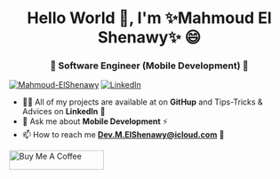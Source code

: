 <h1 align="center">Hello World 👋, I'm ✨Mahmoud El Shenawy✨ 😄</h1>
<h3 align="center">🌱 Software Engineer (Mobile Development) 🧐</h3>

<a href="https://github.com/Mahmoud-ElShenawy" target="_blank"><img src="https://komarev.com/ghpvc/?username=Mahmoud-ElShenawy&label=Profile%20views&color=0e75b6&style=flat" alt="Mahmoud-ElShenawy"></a>
<a href="https://www.linkedin.com/in/dev-mahmoud-elshenawy" target="_blank"><img src="https://img.shields.io/badge/LinkedIn-Mahmoud%20El%20Shenawy-blue" alt="LinkedIn"></a>

- 👨‍💻 All of my projects are available at on **GitHup** and Tips-Tricks & Advices on **LinkedIn** 👯
- 💬 Ask me about **Mobile Development** ⚡
- 📫 How to reach me **Dev.M.ElShenawy@icloud.com** 🔭

<a href="https://www.buymeacoffee.com/m.elshenawy" target="_blank"><img src="https://cdn.buymeacoffee.com/buttons/default-orange.png" alt="Buy Me A Coffee" height="35" width="170"> </a>
